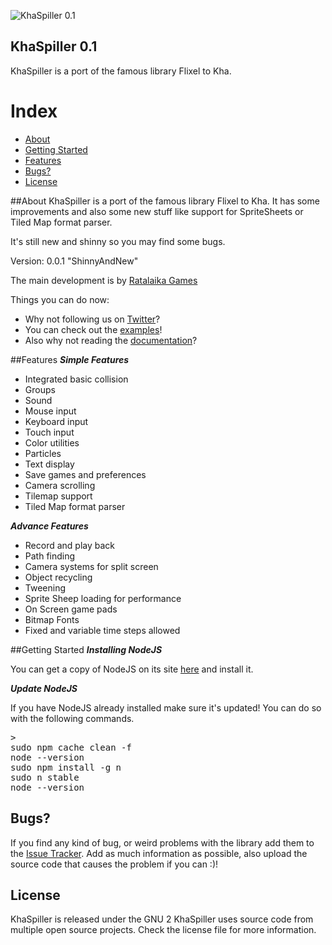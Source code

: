 ![KhaSpiller 0.1](http://ratalaika.com/flixel-js/logo.png)

## KhaSpiller 0.1
KhaSpiller is a port of the famous library Flixel to Kha.

# Index
- [About](#about)
- [Getting Started](#getting-started)
- [Features](#features)
- [Bugs?](#bugs)
- [License](#license)


<a name="#about"></a>
##About
KhaSpiller is a port of the famous library Flixel to Kha.
It has some improvements and also some new stuff like support for SpriteSheets or Tiled Map format parser.

It's still new and shinny so you may find some bugs.

Version: 0.0.1 "ShinnyAndNew"

The main development is by [Ratalaika Games](http://www.ratalaikagames.com)

Things you can do now:
* Why not following us on [Twitter](https://twitter.com/RatalaikaGames)?
* You can check out the [examples](https://github.com/ratalaika/flixel-js-examples)!
* Also why not reading the [documentation](http://KhaSpiller.ratalaikagames.com/docs)?

<a name="#features"></a>
##Features
***Simple Features***
* Integrated basic collision
* Groups
* Sound
* Mouse input
* Keyboard input
* Touch input
* Color utilities
* Particles
* Text display
* Save games and preferences
* Camera scrolling
* Tilemap support
* Tiled Map format parser

***Advance Features***
* Record and play back
* Path finding
* Camera systems for split screen
* Object recycling
* Tweening
* Sprite Sheep loading for performance
* On Screen game pads
* Bitmap Fonts
* Fixed and variable time steps allowed


<a name="#getting-started"></a>
##Getting Started
***Installing NodeJS***

You can get a copy of NodeJS on its site <a target="_blank" href="http://nodejs.org/">here</a> and install it.

***Update NodeJS***

If you have NodeJS already installed make sure it's updated!
You can do so with the following commands.
<pre lang="bash">>
sudo npm cache clean -f
node --version
sudo npm install -g n
sudo n stable
node --version
</pre>


<a name="bugs"></a>
## Bugs?
If you find any kind of bug, or weird problems with the library add them to the [Issue Tracker][issues].
Add as much information as possible, also upload the source code that causes the problem if you can :)!

<a name="license"></a>
## License
KhaSpiller is released under the GNU 2
KhaSpiller uses source code from multiple open source projects. Check the license file for more information.

[issues]: https://github.com/ratalaika/KhaSpiller/issues
[contribute]: https://github.com/ratalaika/KhaSpiller/blob/master/CONTRIBUTING.md
